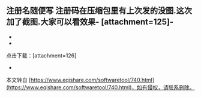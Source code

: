 注册名随便写 注册码在压缩包里有上次发的没图.这次加了截图.大家可以看效果-
\[attachment=125\]-
-
-
-
点击下载：\[attachment=126\]

-

本文转自 [https://www.eqishare.com/softwaretool/740.html](https://www.eqishare.com/softwaretool/740.html)，如有侵权，请联系删除。
